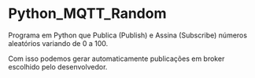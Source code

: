 # Python_MQTT_Random
Programa em Python que Publica (Publish) e Assina (Subscribe) números aleatórios variando de 0 a 100.

Com isso podemos gerar automaticamente publicações em broker escolhido pelo desenvolvedor.
